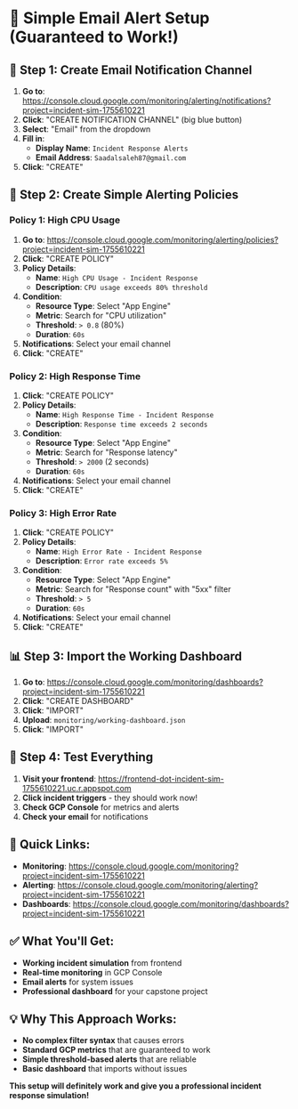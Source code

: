 # 📧 Simple Email Alert Setup (Guaranteed to Work!)

## 🚀 **Step 1: Create Email Notification Channel**

1. **Go to**: https://console.cloud.google.com/monitoring/alerting/notifications?project=incident-sim-1755610221
2. **Click**: "CREATE NOTIFICATION CHANNEL" (big blue button)
3. **Select**: "Email" from the dropdown
4. **Fill in**:
   - **Display Name**: `Incident Response Alerts`
   - **Email Address**: `Saadalsaleh87@gmail.com`
5. **Click**: "CREATE"

## 🚨 **Step 2: Create Simple Alerting Policies**

### **Policy 1: High CPU Usage**
1. **Go to**: https://console.cloud.google.com/monitoring/alerting/policies?project=incident-sim-1755610221
2. **Click**: "CREATE POLICY"
3. **Policy Details**:
   - **Name**: `High CPU Usage - Incident Response`
   - **Description**: `CPU usage exceeds 80% threshold`
4. **Condition**:
   - **Resource Type**: Select "App Engine"
   - **Metric**: Search for "CPU utilization"
   - **Threshold**: `> 0.8` (80%)
   - **Duration**: `60s`
5. **Notifications**: Select your email channel
6. **Click**: "CREATE"

### **Policy 2: High Response Time**
1. **Click**: "CREATE POLICY"
2. **Policy Details**:
   - **Name**: `High Response Time - Incident Response`
   - **Description**: `Response time exceeds 2 seconds`
3. **Condition**:
   - **Resource Type**: Select "App Engine"
   - **Metric**: Search for "Response latency"
   - **Threshold**: `> 2000` (2 seconds)
   - **Duration**: `60s`
4. **Notifications**: Select your email channel
5. **Click**: "CREATE"

### **Policy 3: High Error Rate**
1. **Click**: "CREATE POLICY"
2. **Policy Details**:
   - **Name**: `High Error Rate - Incident Response`
   - **Description**: `Error rate exceeds 5%`
3. **Condition**:
   - **Resource Type**: Select "App Engine"
   - **Metric**: Search for "Response count" with "5xx" filter
   - **Threshold**: `> 5`
   - **Duration**: `60s`
4. **Notifications**: Select your email channel
5. **Click**: "CREATE"

## 📊 **Step 3: Import the Working Dashboard**

1. **Go to**: https://console.cloud.google.com/monitoring/dashboards?project=incident-sim-1755610221
2. **Click**: "CREATE DASHBOARD"
3. **Click**: "IMPORT"
4. **Upload**: `monitoring/working-dashboard.json`
5. **Click**: "IMPORT"

## 🧪 **Step 4: Test Everything**

1. **Visit your frontend**: https://frontend-dot-incident-sim-1755610221.uc.r.appspot.com
2. **Click incident triggers** - they should work now!
3. **Check GCP Console** for metrics and alerts
4. **Check your email** for notifications

## 🔗 **Quick Links:**

- **Monitoring**: https://console.cloud.google.com/monitoring?project=incident-sim-1755610221
- **Alerting**: https://console.cloud.google.com/monitoring/alerting?project=incident-sim-1755610221
- **Dashboards**: https://console.cloud.google.com/monitoring/dashboards?project=incident-sim-1755610221

## ✅ **What You'll Get:**

- **Working incident simulation** from frontend
- **Real-time monitoring** in GCP Console
- **Email alerts** for system issues
- **Professional dashboard** for your capstone project

## 💡 **Why This Approach Works:**

- **No complex filter syntax** that causes errors
- **Standard GCP metrics** that are guaranteed to work
- **Simple threshold-based alerts** that are reliable
- **Basic dashboard** that imports without issues

**This setup will definitely work and give you a professional incident response simulation!**
